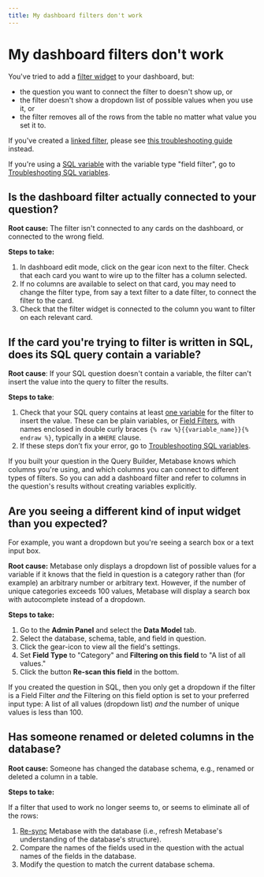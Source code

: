 ```yaml
---
title: My dashboard filters don't work
---
```


# My dashboard filters don't work

You've tried to add a [filter widget][filter-widget-gloss] to your dashboard, but:

- the question you want to connect the filter to doesn't show up, or
- the filter doesn't show a dropdown list of possible values when you use it, or
- the filter removes all of the rows from the table no matter what value you set it to.

If you've created a [linked filter][linked-filter-gloss], please see [this troubleshooting guide][troubleshoot-linked-filters] instead.

If you're using a [SQL variable][sql-variable-gloss] with the variable type "field filter", go to [Troubleshooting SQL variables][troubleshoot-sql-variables].

## Is the dashboard filter actually connected to your question?

**Root cause:** The filter isn't connected to any cards on the dashboard, or connected to the wrong field.

**Steps to take:**

1. In dashboard edit mode, click on the gear icon next to the filter. Check that each card you want to wire up to the filter has a column selected.
2. If no columns are available to select on that card, you may need to change the filter type, from say a text filter to a date filter, to connect the filter to the card.
3. Check that the filter widget is connected to the column you want to filter on each relevant card.

## If the card you're trying to filter is written in SQL, does its SQL query contain a variable?

**Root cause**: If your SQL question doesn't contain a variable, the filter can't insert the value into the query to filter the results.

**Steps to take**:

1. Check that your SQL query contains at least [one variable][sql-variable-gloss] for the filter to insert the value. These can be plain variables, or [Field Filters][field-filter], with names enclosed in double curly braces `{% raw %}{{variable_name}}{% endraw %}`, typically in a `WHERE` clause.
2. If these steps don’t fix your error, go to [Troubleshooting SQL variables][troubleshoot-sql-variables].

If you built your question in the Query Builder, Metabase knows which columns you're using, and which columns you can connect to different types of filters. So you can add a dashboard filter and refer to columns in the question's results without creating variables explicitly.

## Are you seeing a different kind of input widget than you expected?

For example, you want a dropdown but you're seeing a search box or a text input box.

**Root cause:** Metabase only displays a dropdown list of possible values for a variable if it knows that the field in question is a category rather than (for example) an arbitrary number or arbitrary text. However, if the number of unique categories exceeds 100 values, Metabase will display a search box with autocomplete instead of a dropdown.

**Steps to take:**

1. Go to the **Admin Panel** and select the **Data Model** tab.
2. Select the database, schema, table, and field in question.
3. Click the gear-icon to view all the field's settings.
4. Set **Field Type** to "Category" and **Filtering on this field** to "A list of all values."
5. Click the button **Re-scan this field** in the bottom.

If you created the question in SQL, then you only get a dropdown if the filter is a Field Filter _and_ the Filtering on this field option is set to your preferred input type: A list of all values (dropdown list) _and_ the number of unique values is less than 100.

## Has someone renamed or deleted columns in the database?

**Root cause:** Someone has changed the database schema, e.g., renamed or deleted a column in a table.

**Steps to take:**

If a filter that used to work no longer seems to, or seems to eliminate all of the rows:

1. [Re-sync][sync-scan] Metabase with the database (i.e., refresh Metabase's understanding of the database's structure).
2. Compare the names of the fields used in the question with the actual names of the fields in the database.
3. Modify the question to match the current database schema.

[field-filter]: /learn/sql-questions/field-filters.html
[filter-widget-gloss]: /glossary/filter_widget
[linked-filter-gloss]: /glossary/linked_filter
[sql-variable-gloss]: /glossary/variable#example-variable-in-metabase
[sync-scan]: ./sync-fingerprint-scan.html
[troubleshoot-linked-filters]: ./linked-filters.html
[troubleshoot-sql-variables]: ./sql.html#my-sql-variables-arent-working